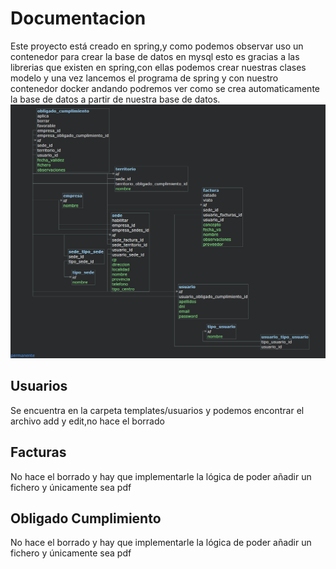 # Documentacion
Este proyecto está creado en spring,y como podemos observar uso un contenedor para crear la base de datos en mysql esto es gracias a las librerias que existen en spring,con ellas podemos crear nuestras clases modelo y una vez lancemos el programa de spring y con nuestro contenedor docker andando podremos ver como se crea automaticamente la base de datos a partir de nuestra base de datos. 
![Esquema de la base de datos](docs\image.png)

## Usuarios
Se encuentra en la carpeta templates/usuarios y podemos encontrar el archivo add y edit,no hace el borrado

## Facturas
No hace el borrado y hay que implementarle la lógica de poder añadir un fichero y únicamente sea pdf

## Obligado Cumplimiento
No hace el borrado y hay que implementarle la lógica de poder añadir un fichero y únicamente sea pdf


